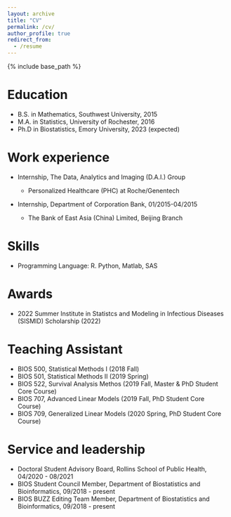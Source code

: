 ```yaml
---
layout: archive
title: "CV"
permalink: /cv/
author_profile: true
redirect_from:
  - /resume
---
```


{% include base_path %}

Education
======
* B.S. in Mathematics, Southwest University, 2015
* M.A. in Statistics, University of Rochester, 2016
* Ph.D in Biostatistics, Emory University, 2023 (expected)

Work experience
======
* Internship, The Data, Analytics and Imaging (D.A.I.) Group
  * Personalized Healthcare (PHC) at Roche/Genentech
  <!-- *Duties included: Tagging issues
   Supervisor: Professor Git -->

* Internship, Department of Corporation Bank, 01/2015-04/2015
  * The Bank of East Asia (China) Limited, Beijing Branch
  <!-- *Duties included: Merging pull requests
  # Supervisor: Professor Hub -->
  
Skills
======
* Programming Language: R. Python, Matlab, SAS
<!--* Skill 2
  * Sub-skill 2.1
  * Sub-skill 2.2
  * Sub-skill 2.3
* Skill 3-->

Awards
======
* 2022 Summer Institute in Statistcs and Modeling in Infectious Diseases (SISMID) Scholarship (2022)

<!--
Publications
======
  <ul>{% for post in site.publications %}
    {% include archive-single-cv.html %}
  {% endfor %}</ul>
  
Talks
======
  <ul>{% for post in site.talks %}
    {% include archive-single-talk-cv.html %}
  {% endfor %}</ul> 
-->
  
Teaching Assistant
======
<!--  <ul>{% for post in site.teaching %}
    {% include archive-single-cv.html %}
  {% endfor %}</ul> 
  -->
* BIOS 500, Statistical Methods I (2018 Fall)
* BIOS 501, Statistical Methods II (2019 Spring)
* BIOS 522, Survival Analysis Methos (2019 Fall, Master \& PhD Student Core Course)
* BIOS 707, Advanced Linear Models (2019 Fall, PhD Student Core Course)
* BIOS 709, Generalized Linear Models (2020 Spring, PhD Student Core Course)
  
Service and leadership
======
* Doctoral Student Advisory Board, Rollins School of Public Health, 04/2020 - 08/2021
* BIOS Student Council Member, Department of Biostatistics and Bioinformatics, 09/2018 - present
* BIOS BUZZ Editing Team Member, Department of Biostatistics and Bioinformatics, 09/2018 - present


